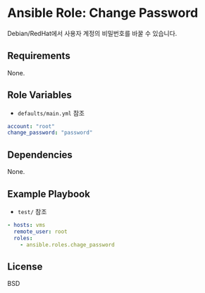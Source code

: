 Ansible Role: Change Password
=========

Debian/RedHat에서 사용자 계정의 비밀번호를 바꿀 수 있습니다.

Requirements
------------
None.

Role Variables
------------
- `defaults/main.yml` 참조
```yaml
account: "root"
change_password: "password"
```
Dependencies
------------
None.

Example Playbook
------------
- `test/` 참조
```yaml
- hosts: vms
  remote_user: root
  roles:
    - ansible.roles.chage_password
```

License
------------
BSD
